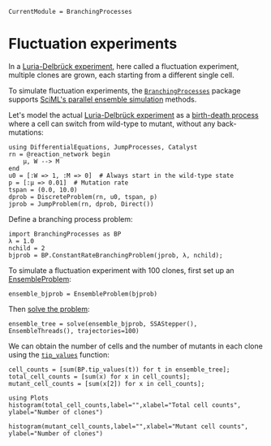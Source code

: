 ```@meta
CurrentModule = BranchingProcesses
```

# Fluctuation experiments

In a [Luria-Delbrück experiment](https://en.wikipedia.org/wiki/Luria%E2%80%93Delbr%C3%BCck_experiment), here called a fluctuation experiment, multiple clones are grown, each starting from a different single cell.

To simulate fluctuation experiments, the [`BranchingProcesses`](@ref) package supports [SciML's parallel ensemble simulation](https://docs.sciml.ai/DiffEqDocs/stable/features/ensemble/) methods.

Let's model the actual [Luria-Delbrück experiment](https://en.wikipedia.org/wiki/Luria%E2%80%93Delbr%C3%BCck_experiment) as a [birth-death process](./branching-birth-death.md) where a cell can switch from  wild-type to mutant, without any back-mutations:


```@example ensemble
using DifferentialEquations, JumpProcesses, Catalyst
rn = @reaction_network begin
    μ, W --> M
end
u0 = [:W => 1, :M => 0]  # Always start in the wild-type state
p = [:μ => 0.01]  # Mutation rate
tspan = (0.0, 10.0)
dprob = DiscreteProblem(rn, u0, tspan, p)
jprob = JumpProblem(rn, dprob, Direct())
```

Define a branching process problem:

```@example ensemble
import BranchingProcesses as BP
λ = 1.0
nchild = 2
bjprob = BP.ConstantRateBranchingProblem(jprob, λ, nchild);
```

To simulate a fluctuation experiment with 100 clones, first set up an [EnsembleProblem](https://docs.sciml.ai/DiffEqDocs/stable/features/ensemble/#Building-a-Problem):

```@example ensemble
ensemble_bjprob = EnsembleProblem(bjprob)
```

Then [solve the problem](https://docs.sciml.ai/DiffEqDocs/stable/features/ensemble/#Solving-the-Problem):

```@example ensemble
ensemble_tree = solve(ensemble_bjprob, SSAStepper(), EnsembleThreads(), trajectories=100)
```

We can obtain the number of cells and the number of mutants in each clone using the [`tip_values`](@ref) function:

```@example ensemble
cell_counts = [sum(BP.tip_values(t)) for t in ensemble_tree];
total_cell_counts = [sum(x) for x in cell_counts];
mutant_cell_counts = [sum(x[2]) for x in cell_counts];
```

```@example ensemble
using Plots
histogram(total_cell_counts,label="",xlabel="Total cell counts", ylabel="Number of clones")
```

```@example ensemble
histogram(mutant_cell_counts,label="",xlabel="Mutant cell counts", ylabel="Number of clones")
```